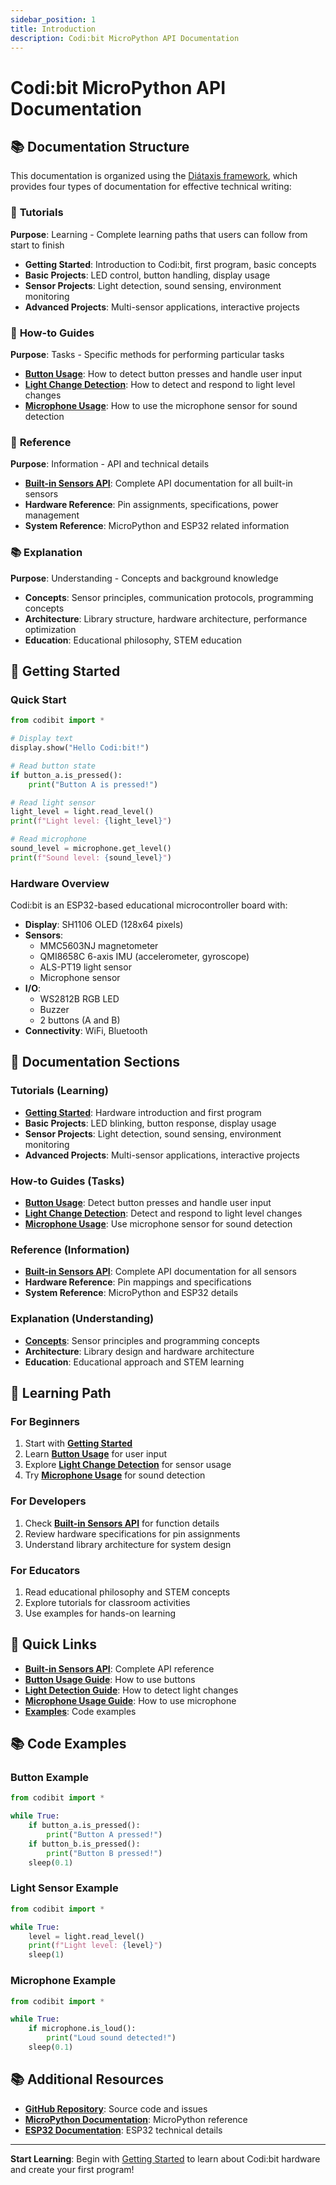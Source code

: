 ```yaml
---
sidebar_position: 1
title: Introduction
description: Codi:bit MicroPython API Documentation
---
```


# Codi:bit MicroPython API Documentation

## 📚 Documentation Structure

This documentation is organized using the [Diátaxis framework](https://diataxis.fr/), which provides four types of documentation for effective technical writing:

### 🎯 **Tutorials**
**Purpose**: Learning - Complete learning paths that users can follow from start to finish

- **Getting Started**: Introduction to Codi:bit, first program, basic concepts
- **Basic Projects**: LED control, button handling, display usage
- **Sensor Projects**: Light detection, sound sensing, environment monitoring
- **Advanced Projects**: Multi-sensor applications, interactive projects

### 🔧 **How-to Guides**
**Purpose**: Tasks - Specific methods for performing particular tasks

- **[Button Usage](how-to/button-usage)**: How to detect button presses and handle user input
- **[Light Change Detection](how-to/light-change-detection)**: How to detect and respond to light level changes
- **[Microphone Usage](how-to/microphone-usage)**: How to use the microphone sensor for sound detection

### 📖 **Reference**
**Purpose**: Information - API and technical details

- **[Built-in Sensors API](reference/builtin)**: Complete API documentation for all built-in sensors
- **Hardware Reference**: Pin assignments, specifications, power management
- **System Reference**: MicroPython and ESP32 related information

### 📚 **Explanation**
**Purpose**: Understanding - Concepts and background knowledge

- **Concepts**: Sensor principles, communication protocols, programming concepts
- **Architecture**: Library structure, hardware architecture, performance optimization
- **Education**: Educational philosophy, STEM education

## 🚀 Getting Started

### Quick Start

```python
from codibit import *

# Display text
display.show("Hello Codi:bit!")

# Read button state
if button_a.is_pressed():
    print("Button A is pressed!")

# Read light sensor
light_level = light.read_level()
print(f"Light level: {light_level}")

# Read microphone
sound_level = microphone.get_level()
print(f"Sound level: {sound_level}")
```

### Hardware Overview

Codi:bit is an ESP32-based educational microcontroller board with:

- **Display**: SH1106 OLED (128x64 pixels)
- **Sensors**:
  - MMC5603NJ magnetometer
  - QMI8658C 6-axis IMU (accelerometer, gyroscope)
  - ALS-PT19 light sensor
  - Microphone sensor
- **I/O**:
  - WS2812B RGB LED
  - Buzzer
  - 2 buttons (A and B)
- **Connectivity**: WiFi, Bluetooth

## 📁 Documentation Sections

### Tutorials (Learning)
- **[Getting Started](tutorials/intro)**: Hardware introduction and first program
- **Basic Projects**: LED blinking, button response, display usage
- **Sensor Projects**: Light detection, sound sensing, environment monitoring
- **Advanced Projects**: Multi-sensor applications, interactive projects

### How-to Guides (Tasks)
- **[Button Usage](how-to/button-usage)**: Detect button presses and handle user input
- **[Light Change Detection](how-to/light-change-detection)**: Detect and respond to light level changes
- **[Microphone Usage](how-to/microphone-usage)**: Use microphone sensor for sound detection

### Reference (Information)
- **[Built-in Sensors API](reference/builtin)**: Complete API documentation for all sensors
- **Hardware Reference**: Pin mappings and specifications
- **System Reference**: MicroPython and ESP32 details

### Explanation (Understanding)
- **[Concepts](explanation/intro)**: Sensor principles and programming concepts
- **Architecture**: Library design and hardware architecture
- **Education**: Educational approach and STEM learning

## 🎯 Learning Path

### For Beginners
1. Start with **[Getting Started](tutorials/intro)**
2. Learn **[Button Usage](how-to/button-usage)** for user input
3. Explore **[Light Change Detection](how-to/light-change-detection)** for sensor usage
4. Try **[Microphone Usage](how-to/microphone-usage)** for sound detection

### For Developers
1. Check **[Built-in Sensors API](reference/builtin)** for function details
2. Review hardware specifications for pin assignments
3. Understand library architecture for system design

### For Educators
1. Read educational philosophy and STEM concepts
2. Explore tutorials for classroom activities
3. Use examples for hands-on learning

## 🔗 Quick Links

- **[Built-in Sensors API](reference/builtin)**: Complete API reference
- **[Button Usage Guide](how-to/button-usage)**: How to use buttons
- **[Light Detection Guide](how-to/light-change-detection)**: How to detect light changes
- **[Microphone Usage Guide](how-to/microphone-usage)**: How to use microphone
- **[Examples](https://github.com/codiplaykz/codibit-micropython/tree/main/examples)**: Code examples

## 📚 Code Examples

### Button Example
```python
from codibit import *

while True:
    if button_a.is_pressed():
        print("Button A pressed!")
    if button_b.is_pressed():
        print("Button B pressed!")
    sleep(0.1)
```

### Light Sensor Example
```python
from codibit import *

while True:
    level = light.read_level()
    print(f"Light level: {level}")
    sleep(1)
```

### Microphone Example
```python
from codibit import *

while True:
    if microphone.is_loud():
        print("Loud sound detected!")
    sleep(0.1)
```

## 📚 Additional Resources

- **[GitHub Repository](https://github.com/codiplaykz/codibit-micropython)**: Source code and issues
- **[MicroPython Documentation](https://docs.micropython.org/)**: MicroPython reference
- **[ESP32 Documentation](https://docs.espressif.com/projects/esp-idf/)**: ESP32 technical details

---

**Start Learning**: Begin with [Getting Started](tutorials/intro) to learn about Codi:bit hardware and create your first program!